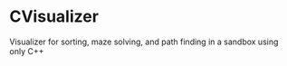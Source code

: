 # CVisualizer
Visualizer for sorting, maze solving, and path finding in a sandbox using only C++ 


